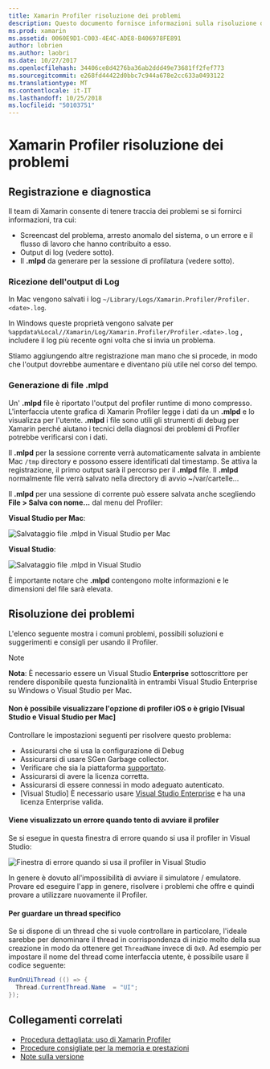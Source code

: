 ```yaml
---
title: Xamarin Profiler risoluzione dei problemi
description: Questo documento fornisce informazioni sulla risoluzione dei problemi relativi al Profiler di Xamarin. Vengono descritti i problemi relativi a registrazione e diagnostica, l'IDE e altri argomenti.
ms.prod: xamarin
ms.assetid: 0060E9D1-C003-4E4C-ADE8-B406978FE891
author: lobrien
ms.author: laobri
ms.date: 10/27/2017
ms.openlocfilehash: 34406ce8d4276ba36ab2ddd49e73681ff2fef773
ms.sourcegitcommit: e268fd44422d0bbc7c944a678e2cc633a0493122
ms.translationtype: MT
ms.contentlocale: it-IT
ms.lasthandoff: 10/25/2018
ms.locfileid: "50103751"
---
```

# <a name="xamarin-profiler-troubleshooting"></a>Xamarin Profiler risoluzione dei problemi

## <a name="logging-and-diagnostics"></a>Registrazione e diagnostica

Il team di Xamarin consente di tenere traccia dei problemi se si fornirci informazioni, tra cui:

- Screencast del problema, arresto anomalo del sistema, o un errore e il flusso di lavoro che hanno contribuito a esso.
- Output di log (vedere sotto).
- Il **.mlpd** da generare per la sessione di profilatura (vedere sotto).

### <a name="getting-log-outputs"></a>Ricezione dell'output di Log

In Mac vengono salvati i log `~/Library/Logs/Xamarin.Profiler/Profiler.<date>.log`.

In Windows queste proprietà vengono salvate per `%appdata%Local//Xamarin/Log/Xamarin.Profiler/Profiler.<date>.log` , includere il log più recente ogni volta che si invia un problema.

Stiamo aggiungendo altre registrazione man mano che si procede, in modo che l'output dovrebbe aumentare e diventano più utile nel corso del tempo.

<a name="gen_mlpd" />

### <a name="generating-mlpd-files"></a>Generazione di file .mlpd

Un' **.mlpd** file è riportato l'output del profiler runtime di mono compresso. L'interfaccia utente grafica di Xamarin Profiler legge i dati da un **.mlpd** e lo visualizza per l'utente. **.mlpd** i file sono utili gli strumenti di debug per Xamarin perché aiutano i tecnici della diagnosi dei problemi di Profiler potrebbe verificarsi con i dati.

Il **.mlpd** per la sessione corrente verrà automaticamente salvata in ambiente Mac `/tmp` directory e possono essere identificati dal timestamp. Se attiva la registrazione, il primo output sarà il percorso per il **.mlpd** file. Il **.mlpd** normalmente file verrà salvato nella directory di avvio ~/var/cartelle...

Il **.mlpd** per una sessione di corrente può essere salvata anche scegliendo **File > Salva con nome...** dal menu del Profiler:

**Visual Studio per Mac**:

![](troubleshooting-images/image17.png "Salvataggio file .mlpd in Visual Studio per Mac")

**Visual Studio**:

![](troubleshooting-images/image17-vs.png "Salvataggio file .mlpd in Visual Studio")

È importante notare che **.mlpd** contengono molte informazioni e le dimensioni del file sarà elevata.

## <a name="troubleshooting"></a>Risoluzione dei problemi

L'elenco seguente mostra i comuni problemi, possibili soluzioni e suggerimenti e consigli per usando il Profiler.

> [!NOTE]
> **Nota**: È necessario essere un Visual Studio **Enterprise** sottoscrittore per rendere disponibile questa funzionalità in entrambi Visual Studio Enterprise su Windows o Visual Studio per Mac.

#### <a name="i-cant-see-the-ios-profiler-option-or-it-is-greyed-out-visual-studio-and-visual-studio-for-mac"></a>Non è possibile visualizzare l'opzione di profiler iOS o è grigio [Visual Studio e Visual Studio per Mac]

Controllare le impostazioni seguenti per risolvere questo problema:

- Assicurarsi che si usa la configurazione di Debug
- Assicurarsi di usare SGen Garbage collector.
- Verificare che sia la piattaforma [supportato](~/tools/profiler/index.md#Profiler_Support).
- Assicurarsi di avere la licenza corretta.
- Assicurarsi di essere connessi in modo adeguato autenticato.
- [Visual Studio] È necessario usare [Visual Studio Enterprise](https://visualstudio.microsoft.com/vs/enterprise/) e ha una licenza Enterprise valida.

#### <a name="i-get-an-error-when-i-try-to-launch-the-profiler"></a>Viene visualizzato un errore quando tento di avviare il profiler

Se si esegue in questa finestra di errore quando si usa il profiler in Visual Studio:

![](troubleshooting-images/error.png "Finestra di errore quando si usa il profiler in Visual Studio")

In genere è dovuto all'impossibilità di avviare il simulatore / emulatore. Provare ed eseguire l'app in genere, risolvere i problemi che offre e quindi provare a utilizzare nuovamente il Profiler.

#### <a name="to-watch-a-specific-thread"></a>Per guardare un thread specifico

Se si dispone di un thread che si vuole controllare in particolare, l'ideale sarebbe per denominare il thread in corrispondenza di inizio molto della sua creazione in modo da ottenere get `ThreadName` invece di `0x0`. Ad esempio per impostare il nome del thread come interfaccia utente, è possibile usare il codice seguente:

```csharp
RunOnUiThread (() => {
  Thread.CurrentThread.Name  = "UI";
});
```

## <a name="related-links"></a>Collegamenti correlati

- [Procedura dettagliata: uso di Xamarin Profiler](~/tools/profiler/index.md)
- [Procedure consigliate per la memoria e prestazioni](~/cross-platform/deploy-test/memory-perf-best-practices.md)
- [Note sulla versione](https://developer.xamarin.com/releases/profiler/preview/)

